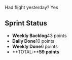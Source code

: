 Had flight yesterday? Yes

## Sprint Status
-   **Weekly Backlog**43 points
-   **Daily Done**10 points
-   **Weekly Done**6 points
-   **TOTAL:****59 points**